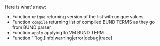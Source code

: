 Here is what's new:
* Function ```unique``` returning version of the list with unique values
* Function ```compile``` returning list of compiled BUND TERMS as they go from BUND parser
* Function ```apply``` applying to VM BUND TERM
* Function ```log.[info|warning|error|debug|trace]
